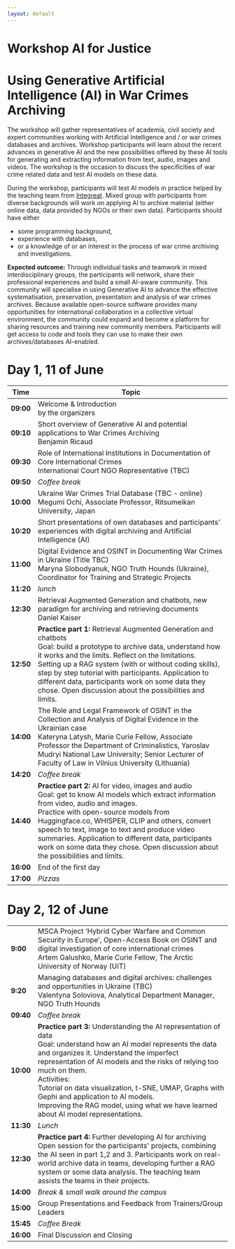 ```yaml
---
layout: default
---
```


# Workshop AI for Justice
# Using Generative Artificial Intelligence (AI) in War Crimes Archiving


The workshop will gather representatives of academia, civil society and expert communities working with Artificial Intelligence and / or war crimes databases and archives. Workshop participants will learn about the recent advances in generative AI and the new possibilities offered by these AI tools for generating and extracting information from text, audio, images and videos. The workshop is the occasion to discuss the specificities of war crime related data and test AI models on these data.
 
During the workshop, participants will test AI models in practice helped by the teaching team from [Integreat](https://www.integreat.no/). Mixed group with participants from diverse backgrounds will work on applying AI to archive material (either online data, data provided by NGOs or their own data). Participants should have either 
* some programming background, 
* experience with databases,
* or a knowledge of or an interest in the process of war crime archiving and investigations.

 
**Expected outcome:** Through individual tasks and teamwork in mixed interdisciplinary groups, the participants will network, share their professional experiences and build a small AI-aware community. This community will specialise in using Generative AI to advance the effective systematisation, preservation, presentation and analysis of war crimes archives. Because available open-source software provides many opportunities for international collaboration in a collective virtual environment, the community could expand and become a platform for sharing resources and training new community members. Participants will get access to code and tools they can use to make their own archives/databases AI-enabled.


# Day 1, 11 of June

| Time | Topic |
| --- | ----------- |
|**09:00** |Welcome & Introduction <br> by the organizers| 
|**09:10** |Short overview of Generative AI and potential applications to War Crimes Archiving<br>Benjamin Ricaud|
|**09:30** | Role of International Institutions in Documentation of Core International Crimes<br>International Court NGO Representative (TBC)|
|**09:50**| *Coffee break*|
|**10:00**| Ukraine War Crimes Trial Database (TBC - online)<br>Megumi Ochi, Associate Professor, Ritsumeikan University, Japan |　　
|**10:20** | Short presentations of own databases and participants’ experiences with digital archiving and Artificial Intelligence (AI)|
|**11:00**| Digital Evidence and OSINT in Documenting War Crimes in Ukraine (Title TBC)<br>Maryna Slobodyanuk, NGO Truth Hounds (Ukraine), Coordinator for Training and Strategic Projects |
|**11:20**| *lunch*|
|**12:30**| Retrieval Augmented Generation and chatbots, new paradigm for archiving and retrieving documents<br>Daniel Kaiser|
|**12:50**| **Practice part 1:** Retrieval Augmented Generation and chatbots<br>Goal: build a prototype to archive data, understand how it works and the limits. Reflect on the limitations.<br>Setting up a RAG system (with or without coding skills), step by step tutorial with participants. Application to different data, participants work on some data they chose. Open discussion about the possibilities and limits.|
|**14:00**| The Role and Legal Framework of OSINT in the Collection and Analysis of Digital Evidence in the Ukrainian case<br>Kateryna Latysh, Marie Curie Fellow, Associate Professor the Department of Criminalistics, Yaroslav Mudryi National Law University; Senior Lecturer of Faculty of Law in Vilnius University (Lithuania)|
|**14:20**| *Coffee break*|
|**14:40**| **Practice part 2:** AI for video, images and audio<br>Goal: get to know AI models which extract information from video, audio and images.<br>Practice with open-source models from Huggingface.co, WHISPER, CLIP and others, convert speech to text, image to text and produce video summaries. Application to different data, participants work on some data they chose. Open discussion about the possibilities and limits.|
|**16:00**| End of the first day|
|**17:00**| *Pizzas*| 

# Day 2, 12 of June

| | |
|-----|------|
|**9:00**| MSCA Project ‘Hybrid Cyber Warfare and Common Security in Europe’, Open-Access Book on OSINT and digital investigation of core international crimes <br>Artem Galushko, Marie Curie Fellow, The Arctic University of Norway (UiT)|
|**9:20**| Managing databases and digital archives: challenges and opportunities in Ukraine (TBC)<br> Valentyna Soloviova, Analytical Department Manager, NGO Truth Hounds |
|**09:40**| *Coffee break*| 
|**10:00**| **Practice part 3:** Understanding the AI representation of data<br>Goal: understand how an AI model represents the data and organizes it. Understand the imperfect representation of AI models and the risks of relying too much on them.<br>Activities:<br>Tutorial on data visualization, t-SNE, UMAP, Graphs with Gephi and application to AI models.<br>Improving the RAG model, using what we have learned about AI model representations.|
|**11:30**|*Lunch*|    
|**12:30**|   **Practice part 4:** Further developing AI for archiving<br>Open session for the participants' projects, combining the AI seen in part 1,2 and 3. Participants work on real-world archive data in teams, developing further a RAG system or some data analysis. The teaching team assists the teams in their projects.
|**14:00**| *Break & small walk around the campus*|                                                  
|**15:00**| Group Presentations and Feedback from Trainers/Group Leaders|     
|**15:45**| *Coffee Break*|
|**16:00**|   Final Discussion and Closing  |

